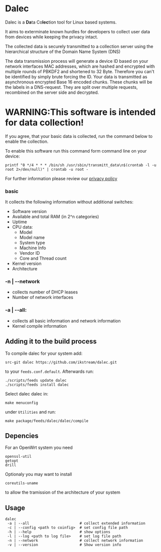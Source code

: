 # Dalec

Dalec is a **Da**ta Co**lec**tion tool for Linux based systems.<br>

It aims to exterminate known hurdles for developers to collect user data
from devices while keeping the privacy intact.

The collected data is securely transmitted to a collection server using
the hierarchical structure of the Domain Name System (DNS)

The data transmission process will generate a device ID based on your network
interfaces MAC addresses, which are hashed and encrypted with multiple rounds
of PBKDF2 and shortened to 32 Byte. Therefore you can't be identified by
simply brute forcing the ID.
Your data is transmitted as asynchronous encrypted Base 16 encoded chunks.
These chunks will be the labels in a DNS-request.
They are split over multiple requests, recombined on the server side and
decrypted.


# WARNING:This software is intended for data collection!
If you agree, that your basic data is collected, run the command below to
enable the collection.

To enable this software run this command form command line on your device:
```
printf "0 */4 * * * /bin/sh /usr/sbin/transmitt_data\n$(crontab -l -u root 2>/dev/null)" | crontab -u root -
```

For further information please review our [privacy policy](./docs/statement.md)

### basic

It collects the following information without additional switches:

- Software version
- Available and total RAM (in 2^n categories)
- Uptime
- CPU data:
  - Model
  - Model name
  - System type
  - Machine Info
  - Vendor ID
  - Core and Thread count
- Kernel version
- Architecture

### -n | --network
- collects number of DHCP leases
- Number of network interfaces

### -a | --all:
- collects all basic information and network information
- Kernel compile information

## Adding it to the build process

To compile dalec for your system add:

```
src-git dalec https://github.com/ikstream/dalec.git
```

to your `feeds.conf.default`.
Afterwards run:

```
./scripts/feeds update dalec
./scripts/feeds install dalec
```

Select dalec dalec in:
```
make menuconfig
```

under `Utilities` and run:

```
make package/feeds/dalec/dalec/compile
```

## Depencies

For an OpenWrt system you need

```
openssl-util
getopt
drill
```

Optionaly you may want to install

```
coreutils-uname
```

to allow the tramission of the architecture of your system


## Usage

```
dalec
 -a | --all 					  # collect extended information
 -c | --config <path to coinfig>  # set config file path
 -h | --help                      # show options
 -l | --log <path to log file>    # set log file path
 -n | --network 				  # collect network information
 -v | --version                   # Show version info
```

